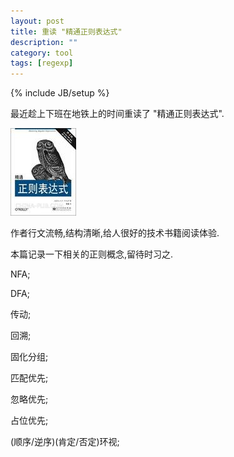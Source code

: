 ```yaml
---
layout: post
title: 重读 "精通正则表达式"
description: ""
category: tool
tags: [regexp]
---
```

{% include JB/setup %}

最近趁上下班在地铁上的时间重读了 "精通正则表达式".

<p><img src="/assets/img/s2697984.jpg" /></p>

作者行文流畅,结构清晰,给人很好的技术书籍阅读体验.

本篇记录一下相关的正则概念,留待时习之.

NFA;

DFA;

传动;

回溯;

固化分组;

匹配优先;

忽略优先;

占位优先;

(顺序/逆序)(肯定/否定)环视;

